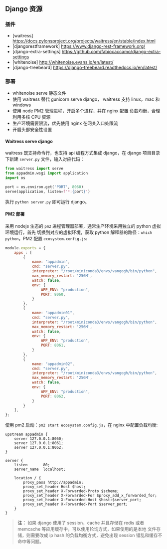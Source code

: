 ## Django 资源


### 插件

- [waitress] https://docs.pylonsproject.org/projects/waitress/en/stable/index.html
- [djangorestframework] https://www.django-rest-framework.org/
- [django-extra-settings] https://github.com/fabiocaccamo/django-extra-settings
- [whitenoise] http://whitenoise.evans.io/en/latest/
- [django-treebeard] https://django-treebeard.readthedocs.io/en/latest/


### 部署

- whitenoise serve 静态文件
- 使用 waitress 替代 gunicorn serve django， waitress 支持 linux，mac 和 windows
- 使用 node PM2 管理进程，开启多个进程，并在 nginx 配置 负载均衡，合理利用多核 CPU 资源
- 生产环境需要限流，优先使用 nginx 在网关入口处限流
- 开启头部安全性设置


#### Waitress serve django

waitress 既支持命令行，也支持 api 编程方式集成 django，在 django 项目目录下新建 `server.py` 文件，输入对应代码：

```python
from waitress import serve
from appadmin.wsgi import application
import os

port = os.environ.get('PORT', 8060)
serve(application, listen=f'*:{port}')
```

执行 `python server.py` 即可运行 django。

#### PM2 部署

采用 nodejs 生态的 `pm2` 进程管理器部署，通常生产环境采用独立的 python 虚拟环境运行，首先
切换到对应的虚拟环境，获取 python 解释器的路径：`which python`，PM2 配置 `ecosystem.config.js`:

```js
module.exports = {
    apps : [
        {
            name: "appadmin",
            cmd: "server.py",
            interpreter: "/root/miniconda3/envs/vangogh/bin/python",
            max_memory_restart: '256M',
            watch: false,
            env: {
                APP_ENV: "production",
                PORT: 8060,
            }
        },
        {
            name: "appadmin01",
            cmd: "server.py",
            interpreter: "/root/miniconda3/envs/vangogh/bin/python",
            max_memory_restart: '256M',
            watch: false,
            env: {
                APP_ENV: "production",
                PORT: 8061,
            }
        },
        {
            name: "appadmin02",
            cmd: "server.py",
            interpreter: "/root/miniconda3/envs/vangogh/bin/python",
            max_memory_restart: '256M',
            watch: false,
            env: {
                APP_ENV: "production",
                PORT: 8062,
            }
        }
    ],
};
```

使用 pm2 启动：`pm2 start ecosystem.config.js`，在 nginx 中配置负载均衡:

```nginx configuration
upstream appadmin {
    server 127.0.0.1:8060;
    server 127.0.0.1:8061;
    server 127.0.0.1:8062;
}

server {
    listen       80;
    server_name  localhost;

    location / {
        proxy_pass http://appadmin;
        proxy_set_header Host $host;
        proxy_set_header X-Forwarded-Proto $scheme;
        proxy_set_header X-Forwarded-For $proxy_add_x_forwarded_for;
        proxy_set_header X-Forwarded-Host $host:$server_port;
        proxy_set_header X-Forwarded-Port $server_port;
    }
}
```

> **注：** 如果 django 使用了 session，cache 并且存储在 redis 或者 memcache 等应用缓存中，可以使用轮询方式，如果使用的是本地
文件存储，则需要改成 ip hash 的负载均衡方式，避免出现 session 错乱和缓存不命中等问题。
